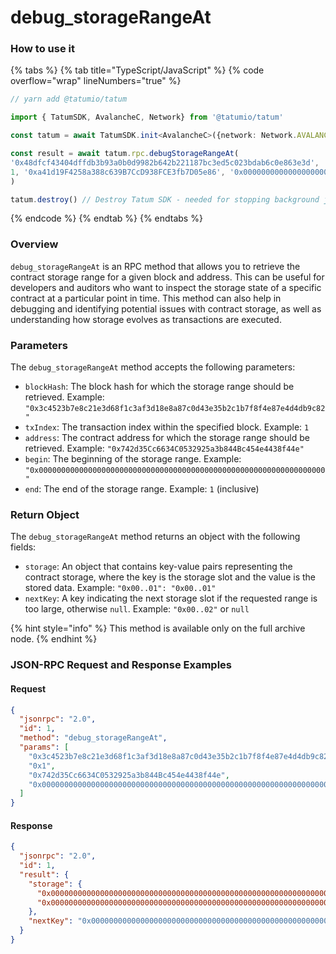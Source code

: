 # debug\_storageRangeAt

### How to use it

{% tabs %}
{% tab title="TypeScript/JavaScript" %}
{% code overflow="wrap" lineNumbers="true" %}
```typescript
// yarn add @tatumio/tatum

import { TatumSDK, AvalancheC, Network} from '@tatumio/tatum'

const tatum = await TatumSDK.init<AvalancheC>({network: Network.AVALANCHE_C})

const result = await tatum.rpc.debugStorageRangeAt(
'0x48dfcf43404dffdb3b93a0b0d9982b642b221187bc3ed5c023bdab6c0e863e3d',
1, '0xa41d19F4258a388c639B7CcD938FCE3fb7D05e86', '0x0000000000000000000000000000000000000000000000000000000000000000', 1
)

tatum.destroy() // Destroy Tatum SDK - needed for stopping background jobs
```
{% endcode %}
{% endtab %}
{% endtabs %}

### Overview

`debug_storageRangeAt` is an RPC method that allows you to retrieve the contract storage range for a given block and address. This can be useful for developers and auditors who want to inspect the storage state of a specific contract at a particular point in time. This method can also help in debugging and identifying potential issues with contract storage, as well as understanding how storage evolves as transactions are executed.

### Parameters

The `debug_storageRangeAt` method accepts the following parameters:

* `blockHash`: The block hash for which the storage range should be retrieved. Example: `"0x3c4523b7e8c21e3d68f1c3af3d18e8a87c0d43e35b2c1b7f8f4e87e4d4db9c82"`
* `txIndex`: The transaction index within the specified block. Example: `1`
* `address`: The contract address for which the storage range should be retrieved. Example: `"0x742d35Cc6634C0532925a3b844Bc454e4438f44e"`
* `begin`: The beginning of the storage range. Example: `"0x0000000000000000000000000000000000000000000000000000000000000000"`
* `end`: The end of the storage range. Example: `1` (inclusive)

### Return Object

The `debug_storageRangeAt` method returns an object with the following fields:

* `storage`: An object that contains key-value pairs representing the contract storage, where the key is the storage slot and the value is the stored data. Example: `"0x00..01": "0x00..01"`
* `nextKey`: A key indicating the next storage slot if the requested range is too large, otherwise `null`. Example: `"0x00..02"` or `null`

{% hint style="info" %}
This method is available only on the full archive node.
{% endhint %}

### JSON-RPC Request and Response Examples

#### Request

```json
{
  "jsonrpc": "2.0",
  "id": 1,
  "method": "debug_storageRangeAt",
  "params": [
    "0x3c4523b7e8c21e3d68f1c3af3d18e8a87c0d43e35b2c1b7f8f4e87e4d4db9c82",
    "0x1",
    "0x742d35Cc6634C0532925a3b844Bc454e4438f44e",
    "0x0000000000000000000000000000000000000000000000000000000000000000", 1
  ]
}
```

#### Response

```json
{
  "jsonrpc": "2.0",
  "id": 1,
  "result": {
    "storage": {
      "0x0000000000000000000000000000000000000000000000000000000000000001": "0x0000000000000000000000000000000000000000000000000000000000000001",
      "0x0000000000000000000000000000000000000000000000000000000000000002": "0x0000000000000000000000000000000000000000000000000000000000000002"
    },
    "nextKey": "0x0000000000000000000000000000000000000000000000000000000000000065"
  }
}
```
